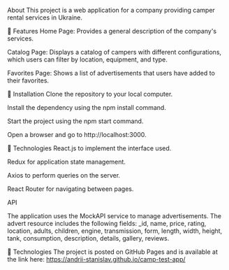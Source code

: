 About
This project is a web application for a company providing camper rental services in Ukraine.

📕 Features
Home Page: Provides a general description of the company's services.

Catalog Page: Displays a catalog of campers with different configurations, which users can filter by location, equipment, and type.

Favorites Page: Shows a list of advertisements that users have added to their favorites.

📙 Installation
Clone the repository to your local computer.

Install the dependency using the npm install command.

Start the project using the npm start command.

Open a browser and go to http://localhost:3000.

📗 Technologies
React.js to implement the interface used.

Redux for application state management.

Axios to perform queries on the server.

React Router for navigating between pages.

API

The application uses the MockAPI service to manage advertisements. The advert resource includes the following fields: \_id, name, price, rating, location, adults, children, engine, transmission, form, length, width, height, tank, consumption, description, details, gallery, reviews.

🚀 Technologies
The project is posted on GitHub Pages and is available at the link here: https://andrii-stanislav.github.io/camp-test-app/
